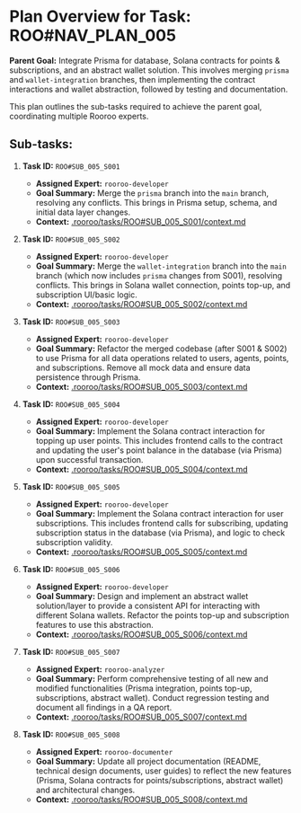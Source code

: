 # Plan Overview for Task: ROO#NAV_PLAN_005

**Parent Goal:** Integrate Prisma for database, Solana contracts for points &amp; subscriptions, and an abstract wallet solution. This involves merging `prisma` and `wallet-integration` branches, then implementing the contract interactions and wallet abstraction, followed by testing and documentation.

This plan outlines the sub-tasks required to achieve the parent goal, coordinating multiple Rooroo experts.

## Sub-tasks:

1.  **Task ID:** `ROO#SUB_005_S001`
    *   **Assigned Expert:** `rooroo-developer`
    *   **Goal Summary:** Merge the `prisma` branch into the `main` branch, resolving any conflicts. This brings in Prisma setup, schema, and initial data layer changes.
    *   **Context:** [.rooroo/tasks/ROO#SUB_005_S001/context.md](.rooroo/tasks/ROO#SUB_005_S001/context.md)

2.  **Task ID:** `ROO#SUB_005_S002`
    *   **Assigned Expert:** `rooroo-developer`
    *   **Goal Summary:** Merge the `wallet-integration` branch into the `main` branch (which now includes `prisma` changes from S001), resolving conflicts. This brings in Solana wallet connection, points top-up, and subscription UI/basic logic.
    *   **Context:** [.rooroo/tasks/ROO#SUB_005_S002/context.md](.rooroo/tasks/ROO#SUB_005_S002/context.md)

3.  **Task ID:** `ROO#SUB_005_S003`
    *   **Assigned Expert:** `rooroo-developer`
    *   **Goal Summary:** Refactor the merged codebase (after S001 &amp; S002) to use Prisma for all data operations related to users, agents, points, and subscriptions. Remove all mock data and ensure data persistence through Prisma.
    *   **Context:** [.rooroo/tasks/ROO#SUB_005_S003/context.md](.rooroo/tasks/ROO#SUB_005_S003/context.md)

4.  **Task ID:** `ROO#SUB_005_S004`
    *   **Assigned Expert:** `rooroo-developer`
    *   **Goal Summary:** Implement the Solana contract interaction for topping up user points. This includes frontend calls to the contract and updating the user's point balance in the database (via Prisma) upon successful transaction.
    *   **Context:** [.rooroo/tasks/ROO#SUB_005_S004/context.md](.rooroo/tasks/ROO#SUB_005_S004/context.md)

5.  **Task ID:** `ROO#SUB_005_S005`
    *   **Assigned Expert:** `rooroo-developer`
    *   **Goal Summary:** Implement the Solana contract interaction for user subscriptions. This includes frontend calls for subscribing, updating subscription status in the database (via Prisma), and logic to check subscription validity.
    *   **Context:** [.rooroo/tasks/ROO#SUB_005_S005/context.md](.rooroo/tasks/ROO#SUB_005_S005/context.md)

6.  **Task ID:** `ROO#SUB_005_S006`
    *   **Assigned Expert:** `rooroo-developer`
    *   **Goal Summary:** Design and implement an abstract wallet solution/layer to provide a consistent API for interacting with different Solana wallets. Refactor the points top-up and subscription features to use this abstraction.
    *   **Context:** [.rooroo/tasks/ROO#SUB_005_S006/context.md](.rooroo/tasks/ROO#SUB_005_S006/context.md)

7.  **Task ID:** `ROO#SUB_005_S007`
    *   **Assigned Expert:** `rooroo-analyzer`
    *   **Goal Summary:** Perform comprehensive testing of all new and modified functionalities (Prisma integration, points top-up, subscriptions, abstract wallet). Conduct regression testing and document all findings in a QA report.
    *   **Context:** [.rooroo/tasks/ROO#SUB_005_S007/context.md](.rooroo/tasks/ROO#SUB_005_S007/context.md)

8.  **Task ID:** `ROO#SUB_005_S008`
    *   **Assigned Expert:** `rooroo-documenter`
    *   **Goal Summary:** Update all project documentation (README, technical design documents, user guides) to reflect the new features (Prisma, Solana contracts for points/subscriptions, abstract wallet) and architectural changes.
    *   **Context:** [.rooroo/tasks/ROO#SUB_005_S008/context.md](.rooroo/tasks/ROO#SUB_005_S008/context.md)